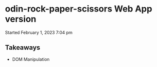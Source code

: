 # odin-rock-paper-scissors Web App version
Started February 1, 2023 7:04 pm

## Takeaways
- DOM Manipulation
